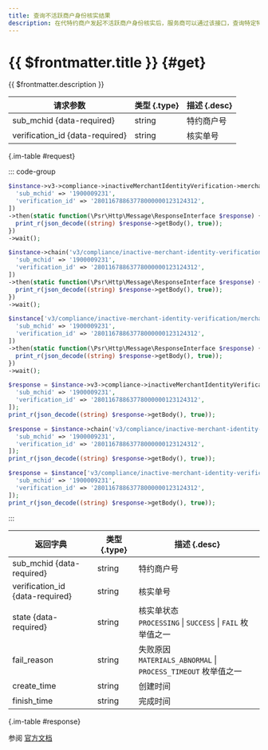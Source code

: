 ```yaml
---
title: 查询不活跃商户身份核实结果
description: 在代特约商户发起不活跃商户身份核实后，服务商可以通过该接口，查询特定特约商户下单笔核实单的核实结果。
---
```


# {{ $frontmatter.title }} {#get}

{{ $frontmatter.description }}

| 请求参数 | 类型 {.type} | 描述 {.desc}
| --- | --- | ---
| sub_mchid {data-required} | string | 特约商户号
| verification_id {data-required} | string | 核实单号

{.im-table #request}

::: code-group

```php [异步纯链式]
$instance->v3->compliance->inactiveMerchantIdentityVerification->merchants->_sub_mchid_->verifications->_verification_id_->getAsync([
  'sub_mchid' => '1900009231',
  'verification_id' => '28011678863778000000123124312',
])
->then(static function(\Psr\Http\Message\ResponseInterface $response) {
  print_r(json_decode((string) $response->getBody(), true));
})
->wait();
```

```php [异步声明式]
$instance->chain('v3/compliance/inactive-merchant-identity-verification/merchants/{sub_mchid}/verifications/{verification_id}')->getAsync([
  'sub_mchid' => '1900009231',
  'verification_id' => '28011678863778000000123124312',
])
->then(static function(\Psr\Http\Message\ResponseInterface $response) {
  print_r(json_decode((string) $response->getBody(), true));
})
->wait();
```

```php [异步属性式]
$instance['v3/compliance/inactive-merchant-identity-verification/merchants/{sub_mchid}/verifications/{verification_id}']->getAsync([
  'sub_mchid' => '1900009231',
  'verification_id' => '28011678863778000000123124312',
])
->then(static function(\Psr\Http\Message\ResponseInterface $response) {
  print_r(json_decode((string) $response->getBody(), true));
})
->wait();
```

```php [同步纯链式]
$response = $instance->v3->compliance->inactiveMerchantIdentityVerification->merchants->_sub_mchid_->verifications->_verification_id_->get([
  'sub_mchid' => '1900009231',
  'verification_id' => '28011678863778000000123124312',
]);
print_r(json_decode((string) $response->getBody(), true));
```

```php [同步声明式]
$response = $instance->chain('v3/compliance/inactive-merchant-identity-verification/merchants/{sub_mchid}/verifications/{verification_id}')->get([
  'sub_mchid' => '1900009231',
  'verification_id' => '28011678863778000000123124312',
]);
print_r(json_decode((string) $response->getBody(), true));
```

```php [同步属性式]
$response = $instance['v3/compliance/inactive-merchant-identity-verification/merchants/{sub_mchid}/verifications/{verification_id}']->get([
  'sub_mchid' => '1900009231',
  'verification_id' => '28011678863778000000123124312',
]);
print_r(json_decode((string) $response->getBody(), true));
```

:::

| 返回字典 | 类型 {.type} | 描述 {.desc}
| --- | --- | ---
| sub_mchid {data-required} | string | 特约商户号
| verification_id {data-required} | string | 核实单号
| state {data-required} | string | 核实单状态<br/>`PROCESSING` \| `SUCCESS` \| `FAIL` 枚举值之一
| fail_reason | string | 失败原因<br/>`MATERIALS_ABNORMAL` \| `PROCESS_TIMEOUT` 枚举值之一
| create_time | string | 创建时间
| finish_time | string | 完成时间

{.im-table #response}

参阅 [官方文档](https://pay.weixin.qq.com/doc/v3/partner/4012471359)
